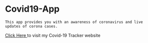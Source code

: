 # Covid19-App

```
This app provides you with an awareness of coronavirus and live updates of corona cases.
````

<a href="https://rks107.github.io/Covid19-App/"> Click Here <a/>
 to visit my Covid-19 Tracker website 

